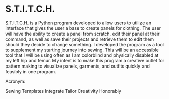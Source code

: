 # S.T.I.T.C.H.
S.T.I.T.C.H. is a Python program developed to allow users to utilize an interface that gives the user a base to create panels for clothing. The user will have the ability to create a panel from scratch, edit their panel at their command, as well as save their projects and retrieve them to edit them should they decide to change something. I developed the program as a tool to supplement my starting journey into sewing. This will be an accessible tool that I will be using often as I am colorblind and physically disabled at my left hip and femur. My intent is to make this program a creative outlet for pattern making to visualize panels, garments, and outfits quickly and feasibly in one program.

Acronym:

Sewing
Templates
Integrate
Tailor
Creativity
Honorably
